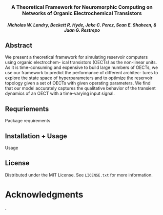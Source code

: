 <br />
<div align="center">
  <h3 align="center">A Theoretical Framework for Neuromorphic Computing on Networks of Organic Electrochemical Transistors</h3>
  <h5 align="center">Nicholas W. Landry, Beckett R. Hyde, Jake C. Perez, Sean E. Shaheen, & Juan G. Restrepo</h5>
</div>

## Abstract

We present a theoretical framework for simulating reservoir computers using organic electrochem-
ical transistors (OECTs) as the non-linear units. As it is time-consuming and expensive to build
large numbers of OECTs, we use our framework to predict the performance of different architec-
tures to explore the state space of hyperparameters and to optimize the reservoir topology given a
set of OECTs with given operating parameters. We find that our model accurately captures the
qualitative behavior of the transient dynamics of an OECT with a time-varying input signal.

## Requriements

Package requirements

## Installation + Usage

Usage

## License

Distributed under the MIT License. See `LICENSE.txt` for more information.

# Acknowledgments

.
